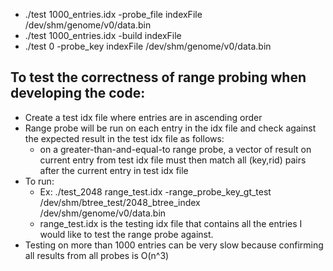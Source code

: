 * ./test 1000_entries.idx -probe_file indexFile /dev/shm/genome/v0/data.bin
*  ./test 1000_entries.idx -build indexFile
* ./test 0 -probe_key indexFile /dev/shm/genome/v0/data.bin


## To test the correctness of range probing when developing the code:
* Create a test idx file where entries are in ascending order
* Range probe will be run on each entry in the idx file and check against the
expected result in the test idx file as follows:
  * on a greater-than-and-equal-to range probe, a vector of result on current entry
  from test idx file must then match all (key,rid) pairs after the current entry in test idx file
* To run:
  * Ex: ./test_2048 range_test.idx -range_probe_key_gt_test /dev/shm/btree_test/2048_btree_index /dev/shm/genome/v0/data.bin
  * range_test.idx is the testing idx file that contains all the entries I would like to test the range probe against.
* Testing on more than 1000 entries can be very slow because confirming all results from all probes is O(n^3)
